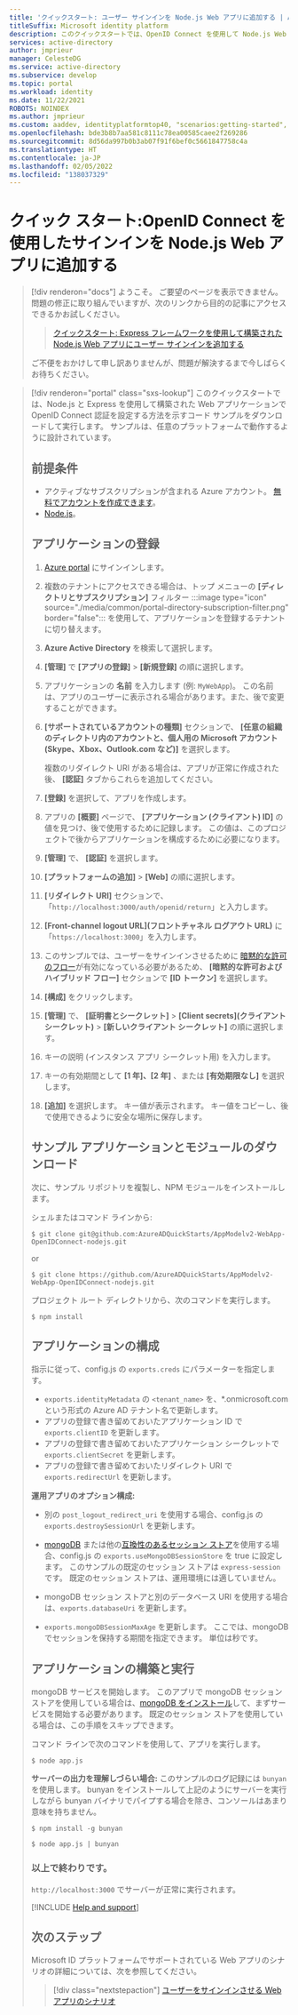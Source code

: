 ```yaml
---
title: 'クイックスタート: ユーザー サインインを Node.js Web アプリに追加する | Azure'
titleSuffix: Microsoft identity platform
description: このクイックスタートでは、OpenID Connect を使用して Node.js Web アプリケーションに認証を実装する方法について説明します。
services: active-directory
author: jmprieur
manager: CelesteDG
ms.service: active-directory
ms.subservice: develop
ms.topic: portal
ms.workload: identity
ms.date: 11/22/2021
ROBOTS: NOINDEX
ms.author: jmprieur
ms.custom: aaddev, identityplatformtop40, "scenarios:getting-started", "languages:ASP.NET", devx-track-js, mode-api
ms.openlocfilehash: bde3b8b7aa581c8111c78ea00585caee2f269286
ms.sourcegitcommit: 8d56da997b0b3ab07f91f6bef0c5661847758c4a
ms.translationtype: HT
ms.contentlocale: ja-JP
ms.lasthandoff: 02/05/2022
ms.locfileid: "138037329"
---
```

# <a name="quickstart-add-sign-in-using-openid-connect-to-a-nodejs-web-app"></a>クイック スタート:OpenID Connect を使用したサインインを Node.js Web アプリに追加する

> [!div renderon="docs"]
> ようこそ。 ご要望のページを表示できません。 問題の修正に取り組んでいますが、次のリンクから目的の記事にアクセスできるかお試しください。
>
> > [クイックスタート: Express フレームワークを使用して構築された Node.js Web アプリにユーザー サインインを追加する](web-app-quickstart.md?pivots=devlang-nodejs-passport)
> 
> ご不便をおかけして申し訳ありませんが、問題が解決するまで今しばらくお待ちください。

> [!div renderon="portal" class="sxs-lookup"]
> このクイックスタートでは、Node.js と Express を使用して構築された Web アプリケーションで OpenID Connect 認証を設定する方法を示すコード サンプルをダウンロードして実行します。 サンプルは、任意のプラットフォームで動作するように設計されています。
> 
> ## <a name="prerequisites"></a>前提条件
> 
> - アクティブなサブスクリプションが含まれる Azure アカウント。 [無料でアカウントを作成できます](https://azure.microsoft.com/free/?WT.mc_id=A261C142F)。
> - [Node.js](https://nodejs.org/en/download/)。
> 
> ## <a name="register-your-application"></a>アプリケーションの登録
> 
> 1. <a href="https://portal.azure.com/" target="_blank">Azure portal</a> にサインインします。
> 1. 複数のテナントにアクセスできる場合は、トップ メニューの **[ディレクトリとサブスクリプション]** フィルター :::image type="icon" source="./media/common/portal-directory-subscription-filter.png" border="false"::: を使用して、アプリケーションを登録するテナントに切り替えます。
> 1. **Azure Active Directory** を検索して選択します。
> 1. **[管理]** で **[アプリの登録]**  >  **[新規登録]** の順に選択します。
> 1. アプリケーションの **名前** を入力します (例: `MyWebApp`)。 この名前は、アプリのユーザーに表示される場合があります。また、後で変更することができます。
> 1. **[サポートされているアカウントの種類]** セクションで、 **[任意の組織のディレクトリ内のアカウントと、個人用の Microsoft アカウント (Skype、Xbox、Outlook.com など)]** を選択します。
> 
>     複数のリダイレクト URI がある場合は、アプリが正常に作成された後、 **[認証]** タブからこれらを追加してください。
> 
> 1. **[登録]** を選択して、アプリを作成します。
> 1. アプリの **[概要]** ページで、 **[アプリケーション (クライアント) ID]** の値を見つけ、後で使用するために記録します。 この値は、このプロジェクトで後からアプリケーションを構成するために必要になります。
> 1. **[管理]** で、 **[認証]** を選択します。
> 1. **[プラットフォームの追加]**  >  **[Web]** の順に選択します。 
> 1. **[リダイレクト URI]** セクションで、「`http://localhost:3000/auth/openid/return`」と入力します。
> 1. **[Front-channel logout URL]\(フロントチャネル ログアウト URL\)** に「`https://localhost:3000`」を入力します。
> 1. このサンプルでは、ユーザーをサインインさせるために [暗黙的な許可のフロー](./v2-oauth2-implicit-grant-flow.md)が有効になっている必要があるため、 **[暗黙的な許可およびハイブリッド フロー]** セクションで **[ID トークン]** を選択します。
> 1. **[構成]** をクリックします。
> 1. **[管理]** で、 **[証明書とシークレット]**  >  **[Client secrets]\(クライアント シークレット\)**  >  **[新しいクライアント シークレット]** の順に選択します。
> 1. キーの説明 (インスタンス アプリ シークレット用) を入力します。
> 1. キーの有効期間として **[1 年]、[2 年]** 、または **[有効期限なし]** を選択します。
> 1. **[追加]** を選択します。 キー値が表示されます。 キー値をコピーし、後で使用できるように安全な場所に保存します。
> 
> 
> ## <a name="download-the-sample-application-and-modules"></a>サンプル アプリケーションとモジュールのダウンロード
> 
> 次に、サンプル リポジトリを複製し、NPM モジュールをインストールします。
> 
> シェルまたはコマンド ラインから:
> 
> `$ git clone git@github.com:AzureADQuickStarts/AppModelv2-WebApp-OpenIDConnect-nodejs.git`
> 
> or
> 
> `$ git clone https://github.com/AzureADQuickStarts/AppModelv2-WebApp-OpenIDConnect-nodejs.git`
> 
> プロジェクト ルート ディレクトリから、次のコマンドを実行します。
> 
> `$ npm install`
> 
> ## <a name="configure-the-application"></a>アプリケーションの構成
> 
> 指示に従って、config.js の `exports.creds` にパラメーターを指定します。
> 
> * `exports.identityMetadata` の `<tenant_name>` を、\*.onmicrosoft.com という形式の Azure AD テナント名で更新します。
> * アプリの登録で書き留めておいたアプリケーション ID で `exports.clientID` を更新します。
> * アプリの登録で書き留めておいたアプリケーション シークレットで `exports.clientSecret` を更新します。
> * アプリの登録で書き留めておいたリダイレクト URI で `exports.redirectUrl` を更新します。
> 
> **運用アプリのオプション構成:**
> 
> * 別の `post_logout_redirect_uri` を使用する場合、config.js の `exports.destroySessionUrl` を更新します。
> 
> * [mongoDB](https://www.mongodb.com) または他の[互換性のあるセッション ストア](https://github.com/expressjs/session#compatible-session-stores)を使用する場合、config.js の `exports.useMongoDBSessionStore` を true に設定します。
> このサンプルの既定のセッション ストアは `express-session` です。 既定のセッション ストアは、運用環境には適していません。
> 
> * mongoDB セッション ストアと別のデータベース URI を使用する場合は、`exports.databaseUri` を更新します。
> 
> * `exports.mongoDBSessionMaxAge` を更新します。 ここでは、mongoDB でセッションを保持する期間を指定できます。 単位は秒です。
> 
> ## <a name="build-and-run-the-application"></a>アプリケーションの構築と実行
> 
> mongoDB サービスを開始します。 このアプリで mongoDB セッション ストアを使用している場合は、[mongoDB をインストール](http://www.mongodb.org/)して、まずサービスを開始する必要があります。 既定のセッション ストアを使用している場合は、この手順をスキップできます。
> 
> コマンド ラインで次のコマンドを使用して、アプリを実行します。
> 
> ```
> $ node app.js
> ```
> 
> **サーバーの出力を理解しづらい場合:** このサンプルのログ記録には `bunyan` を使用します。 bunyan をインストールして上記のようにサーバーを実行しながら bunyan バイナリでパイプする場合を除き、コンソールはあまり意味を持ちません。
> 
> ```
> $ npm install -g bunyan
> 
> $ node app.js | bunyan
> ```
> 
> ### <a name="youre-done"></a>以上で終わりです。
> 
> `http://localhost:3000` でサーバーが正常に実行されます。
> 
> [!INCLUDE [Help and support](../../../includes/active-directory-develop-help-support-include.md)]
> 
> ## <a name="next-steps"></a>次のステップ
> Microsoft ID プラットフォームでサポートされている Web アプリのシナリオの詳細については、次を参照してください。
> > [!div class="nextstepaction"]
> > [ユーザーをサインインさせる Web アプリのシナリオ](scenario-web-app-sign-user-overview.md)
